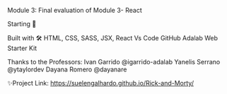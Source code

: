 Module 3: Final evaluation of Module 3- React 


Starting 🚀


Built with 🛠️
HTML, CSS, SASS, JSX, React Vs Code GitHub Adalab Web Starter Kit

Thanks to the Professors:
Ivan Garrido @igarrido-adalab
Yanelis Serrano @ytaylordev
Dayana Romero @dayanare





✨Project Link: https://suelengalhardo.github.io/Rick-and-Morty/
